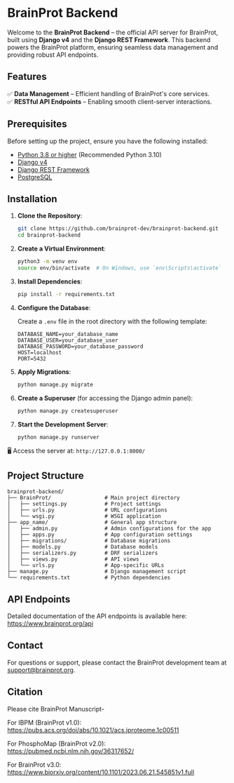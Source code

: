 # BrainProt Backend

Welcome to the **BrainProt Backend** – the official API server for BrainProt, built using **Django v4** and the **Django REST Framework**. This backend powers the BrainProt platform, ensuring seamless data management and providing robust API endpoints.

## Features

✅ **Data Management** – Efficient handling of BrainProt's core services.  
✅ **RESTful API Endpoints** – Enabling smooth client-server interactions.  

## Prerequisites

Before setting up the project, ensure you have the following installed:

- [Python 3.8 or higher](https://www.python.org/downloads/) (Recommended Python 3.10)
- [Django v4](https://docs.djangoproject.com/en/4.0/releases/4.0/)
- [Django REST Framework](https://www.django-rest-framework.org/)
- [PostgreSQL](https://www.postgresql.org/download/)

## Installation

1. **Clone the Repository**:

   ```bash
   git clone https://github.com/brainprot-dev/brainprot-backend.git
   cd brainprot-backend
   ```

2. **Create a Virtual Environment**:

   ```bash
   python3 -m venv env
   source env/bin/activate  # On Windows, use `env\Scripts\activate`
   ```

3. **Install Dependencies**:

   ```bash
   pip install -r requirements.txt
   ```
   
4. **Configure the Database**:

   Create a `.env` file in the root directory with the following template:

   ```env
   DATABASE_NAME=your_database_name
   DATABASE_USER=your_database_user
   DATABASE_PASSWORD=your_database_password
   HOST=localhost
   PORT=5432
   ```

5. **Apply Migrations**:

   ```bash
   python manage.py migrate
   ```

6. **Create a Superuser** (for accessing the Django admin panel):

   ```bash
   python manage.py createsuperuser
   ```

7. **Start the Development Server**:

   ```bash
   python manage.py runserver
   ```

🖥️ Access the server at: `http://127.0.0.1:8000/`

## Project Structure

```
brainprot-backend/
├── BrainProt/                 # Main project directory
│   ├── settings.py            # Project settings
│   ├── urls.py                # URL configurations
│   └── wsgi.py                # WSGI application
├── app_name/                  # General app structure
│   ├── admin.py               # Admin configurations for the app
│   ├── apps.py                # App configuration settings
│   ├── migrations/            # Database migrations
│   ├── models.py              # Database models
│   ├── serializers.py         # DRF serializers
│   ├── views.py               # API views
│   └── urls.py                # App-specific URLs
├── manage.py                  # Django management script
└── requirements.txt           # Python dependencies
```

## API Endpoints

Detailed documentation of the API endpoints is available here: https://www.brainprot.org/api

## Contact

For questions or support, please contact the BrainProt development team at [support@brainprot.org](mailto:support@brainprot.org).

## Citation

Please cite BrainProt Manuscript-

For IBPM (BrainProt v1.0): https://pubs.acs.org/doi/abs/10.1021/acs.jproteome.1c00511

For PhosphoMap (BrainProt v2.0): https://pubmed.ncbi.nlm.nih.gov/36317652/

For BrainProt v3.0: https://www.biorxiv.org/content/10.1101/2023.06.21.545851v1.full
